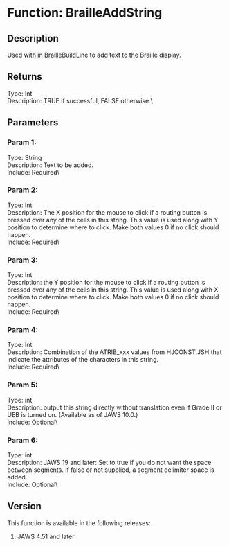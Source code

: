 # Function: BrailleAddString

## Description

Used with in BrailleBuildLine to add text to the Braille display.

## Returns

Type: Int\
Description: TRUE if successful, FALSE otherwise.\

## Parameters

### Param 1:

Type: String\
Description: Text to be added.\
Include: Required\

### Param 2:

Type: Int\
Description: The X position for the mouse to click if a routing button
is pressed over any of the cells in this string. This value is used
along with Y position to determine where to click. Make both values 0 if
no click should happen.\
Include: Required\

### Param 3:

Type: Int\
Description: the Y position for the mouse to click if a routing button
is pressed over any of the cells in this string. This value is used
along with X position to determine where to click. Make both values 0 if
no click should happen.\
Include: Required\

### Param 4:

Type: Int\
Description: Combination of the ATRIB_xxx values from HJCONST.JSH that
indicate the attributes of the characters in this string.\
Include: Required\

### Param 5:

Type: int\
Description: output this string directly without translation even if
Grade II or UEB is turned on. (Available as of JAWS 10.0.)\
Include: Optional\

### Param 6:

Type: int\
Description: JAWS 19 and later: Set to true if you do not want the space
between segments. If false or not supplied, a segment delimiter space is
added.\
Include: Optional\

## Version

This function is available in the following releases:

1.  JAWS 4.51 and later

